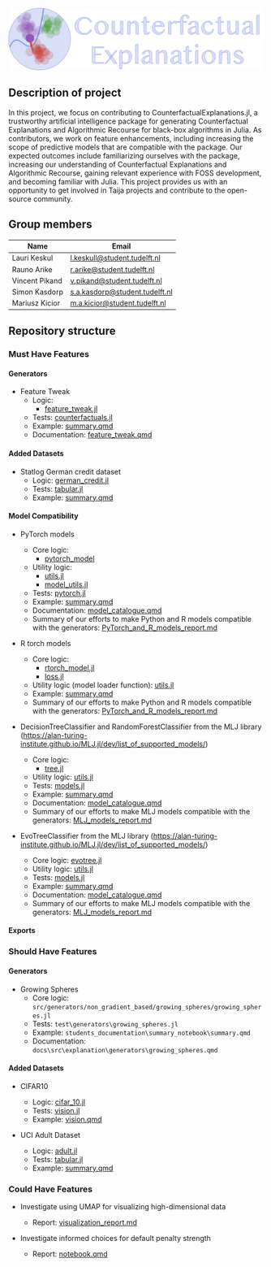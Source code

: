 ![](./pictures/logo.png)

## Description of project

In this project, we focus on contributing to CounterfactualExplanations.jl, a trustworthy artificial intelligence package for generating Counterfactual Explanations and Algorithmic Recourse for black-box algorithms in Julia. As contributors, we work on feature enhancements, including increasing the scope of predictive models that are compatible with the package. Our expected outcomes include familiarizing ourselves with the package, increasing our understanding of Counterfactual Explanations and Algorithmic Recourse, gaining relevant experience with FOSS development, and becoming familiar with Julia. This project provides us with an opportunity to get involved in Taija projects and contribute to the open-source community.

## Group members

| Name           | Email                          |
| -------------- | ------------------------------ |
| Lauri Keskul   | l.keskull@student.tudelft.nl   |
| Rauno Arike    | r.arike@student.tudelft.nl     |
| Vincent Pikand | v.pikand@student.tudelft.nl    |
| Simon Kasdorp  | s.a.kasdorp@student.tudelft.nl |
| Mariusz Kicior | m.a.kicior@student.tudelft.nl  |

## Repository structure

### Must Have Features

#### Generators

- Feature Tweak
  - Logic:
    - [feature_tweak.jl](..\src\generators\non_gradient_based\feature_tweak\feature_tweak.jl)
    <!-- - `src\generators\non_gradient_based\functions.jl` -->
    <!-- - `src\generators\non_gradient_based\generators.jl` -->
  - Tests: [counterfactuals.jl](..\test\generators\feature_tweak.jl)
  - Example: [summary.qmd](summary_notebook\summary.qmd)
  - Documentation: [feature_tweak.qmd](..\docs\src\explanation\generators\feature_tweak.qmd)

#### Added Datasets

- Statlog German credit dataset 
  - Logic: [german_credit.jl](..\src\data\tabular\german_credit.jl)
  - Tests: [tabular.jl](..\test\data\tabular.jl)
  - Example: [summary.qmd](summary_notebook\summary.qmd)

#### Model Compatibility

- PyTorch models
  - Core logic:
    - [pytorch_model](..\src\models\differentiable\python\pytorch_model.jl)
  - Utility logic:
    - [utils.jl](..\src\data_preprocessing\utils.jl)
    - [model_utils.jl](..\src\models\utils.jl)
  - Tests: [pytorch.jl](..\test\models\pytorch.jl)
  - Example: [summary.qmd](summary_notebook\summary.qmd)
  - Documentation: [model_catalogue.qmd](..\docs\src\tutorials\model_catalogue.qmd)
  - Summary of our efforts to make Python and R models compatible with the generators: [PyTorch_and_R_models_report.md](Python_and_R_models_report.md)

- R torch models
  - Core logic:
    - [rtorch_model.jl](..\src\models\differentiable\R\rtorch_model.jl)
    - [loss.jl](..\src\generators\gradient_based\loss.jl)
  - Utility logic (model loader function): [utils.jl](../src/models/utils.jl)
  - Example: [summary.qmd](summary_notebook\summary.qmd)
  - Summary of our efforts to make Python and R models compatible with the generators: [PyTorch_and_R_models_report.md](Python_and_R_models_report.md)

- DecisionTreeClassifier and RandomForestClassifier from the MLJ library (https://alan-turing-institute.github.io/MLJ.jl/dev/list_of_supported_models/) 
  - Core logic:
    - [tree.jl](..\src\models\nondifferentiable\mlj\tree.jl)
  - Utility logic: [utils.jl](..\src\data_preprocessing\utils.jl)
  - Tests: [models.jl](..\test\models\models.jl)
  - Example: [summary.qmd](summary_notebook\summary.qmd)
  - Documentation: [model_catalogue.qmd](..\docs\src\tutorials\model_catalogue.qmd)
  - Summary of our efforts to make MLJ models compatible with the generators: [MLJ_models_report.md](MLJ_model_report.md)

- EvoTreeClassifier from the MLJ library (https://alan-turing-institute.github.io/MLJ.jl/dev/list_of_supported_models/) 
  - Core logic: [evotree.jl](..\src\models\differentiable\other\evotree.jl)
  - Utility logic: [utils.jl](..\src\data_preprocessing\utils.jl)
  - Tests: [models.jl](..\test\models\models.jl)
  - Example: [summary.qmd](summary_notebook\summary.qmd)
  - Documentation: [model_catalogue.qmd](..\docs\src\tutorials\model_catalogue.qmd)
  - Summary of our efforts to make MLJ models compatible with the generators: [MLJ_models_report.md](MLJ_model_report.md)

#### Exports

### Should Have Features

#### Generators

- Growing Spheres
  - Core logic: `src/generators/non_gradient_based/growing_spheres/growing_spheres.jl`
  - Tests: `test\generators\growing_spheres.jl`
  - Example: `students_documentation\summary_notebook\summary.qmd`
  - Documentation: `docs\src\explanation\generators\growing_spheres.qmd`

#### Added Datasets

- CIFAR10
  - Logic: [cifar_10.jl](..\src\data\vision\cifar_10.jl)
  - Tests: [vision.jl](..\test\data\vision.jl)
  - Example: [vision.qmd](..\dev\artifacts\vision.qmd)

- UCI Adult Dataset
  - Logic: [adult.jl](..\src\data\tabular\adult.jl)
  - Tests: [tabular.jl](..\test\data\tabular.jl)
  - Example: [summary.qmd](summary_notebook\summary.qmd)

### Could Have Features

- Investigate using UMAP for visualizing high-dimensional data
  - Report: [visualization_report.md](visualization_report.md)

- Investigate informed choices for default penalty strength 
  - Report: [notebook.qmd](penaltystrength\notebook.qmd)